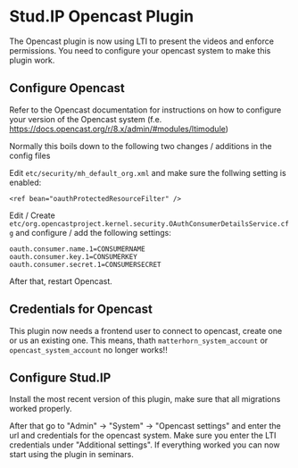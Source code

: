 # Stud.IP Opencast Plugin

The Opencast plugin is now using LTI to present the videos and enforce permissions. You need to configure your opencast system to make this plugin work.

## Configure Opencast

Refer to the Opencast documentation for instructions on how to configure your version of the Opencast system (f.e. https://docs.opencast.org/r/8.x/admin/#modules/ltimodule)

Normally this boils down to the following two changes / additions in the config files

Edit `etc/security/mh_default_org.xml` and make sure the follwing setting is enabled:
```
<ref bean="oauthProtectedResourceFilter" />
```

Edit / Create `etc/org.opencastproject.kernel.security.OAuthConsumerDetailsService.cfg` and configure / add the following settings:
```
oauth.consumer.name.1=CONSUMERNAME
oauth.consumer.key.1=CONSUMERKEY
oauth.consumer.secret.1=CONSUMERSECRET
```

After that, restart Opencast.

## Credentials for Opencast

This plugin now needs a frontend user to connect to opencast, create one or us an existing one. 
This means, thath `matterhorn_system_account` or `opencast_system_account` no longer works!!

## Configure Stud.IP

Install the most recent version of this plugin, make sure that all migrations worked properly.

After that go to "Admin" -> "System" -> "Opencast settings" and enter the url and credentials for the opencast system. 
Make sure you enter the LTI credentials under "Additional settings".
If everything worked you can now start using the plugin in seminars.
